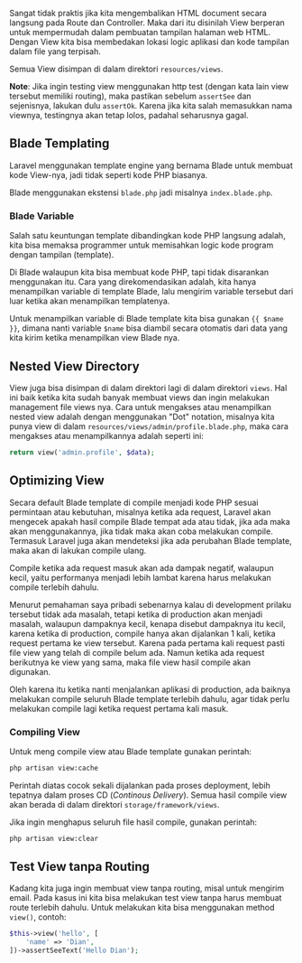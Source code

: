 Sangat tidak praktis jika kita mengembalikan HTML document secara langsung pada Route dan Controller. Maka dari itu disinilah View berperan untuk mempermudah dalam pembuatan tampilan halaman web HTML. Dengan View kita bisa membedakan lokasi logic aplikasi dan kode tampilan dalam file yang terpisah.

Semua View disimpan di dalam direktori `resources/views`.

**Note**: Jika ingin testing view menggunakan http test (dengan kata lain view tersebut memiliki routing), maka pastikan sebelum `assertSee` dan sejenisnya, lakukan dulu `assertOk`. Karena jika kita salah memasukkan nama viewnya, testingnya akan tetap lolos, padahal seharusnya gagal.

## Blade Templating

Laravel menggunakan template engine yang bernama Blade untuk membuat kode View-nya, jadi tidak seperti kode PHP biasanya.

Blade menggunakan ekstensi `blade.php` jadi misalnya `index.blade.php`.

### Blade Variable

Salah satu keuntungan template dibandingkan kode PHP langsung adalah, kita bisa memaksa programmer untuk memisahkan logic kode program dengan tampilan (template).

Di Blade walaupun kita bisa membuat kode PHP, tapi tidak disarankan menggunakan itu. Cara yang direkomendasikan adalah, kita hanya menampilkan variable di template Blade, lalu mengirim variable tersebut dari luar ketika akan menampilkan templatenya.

Untuk menampilkan variable di Blade template kita bisa gunakan `{{ $name }}`, dimana nanti variable `$name` bisa diambil secara otomatis dari data yang kita kirim ketika menampilkan view Blade nya.

## Nested View Directory

View juga bisa disimpan di dalam direktori lagi di dalam direktori `views`. Hal ini baik ketika kita sudah banyak membuat views dan ingin melakukan management file views nya. Cara untuk mengakses atau menampilkan nested view adalah dengan menggunakan "Dot" notation, misalnya kita punya view di dalam `resources/views/admin/profile.blade.php`, maka cara mengakses atau menampilkannya adalah seperti ini:

```php
return view('admin.profile', $data);
```

## Optimizing View

Secara default Blade template di compile menjadi kode PHP sesuai permintaan atau kebutuhan, misalnya ketika ada request, Laravel akan mengecek apakah hasil compile Blade tempat ada atau tidak, jika ada maka akan menggunakannya, jika tidak maka akan coba melakukan compile. Termasuk Laravel juga akan mendeteksi jika ada perubahan Blade template, maka akan di lakukan compile ulang.

Compile ketika ada request masuk akan ada dampak negatif, walaupun kecil, yaitu performanya menjadi lebih lambat karena harus melakukan compile terlebih dahulu. 

Menurut pemahaman saya pribadi sebenarnya kalau di development prilaku tersebut tidak ada masalah, tetapi ketika di production akan menjadi masalah, walaupun dampaknya kecil, kenapa disebut dampaknya itu kecil, karena ketika di production, compile hanya akan dijalankan 1 kali, ketika request pertama ke view tersebut. Karena pada pertama kali request pasti file view yang telah di compile belum ada. Namun ketika ada request berikutnya ke view yang sama, maka file view hasil compile akan digunakan.

Oleh karena itu ketika nanti menjalankan aplikasi di production, ada baiknya melakukan compile seluruh Blade template terlebih dahulu, agar tidak perlu melakukan compile lagi ketika request pertama kali masuk.

### Compiling View

Untuk meng compile view atau Blade template gunakan perintah:

```bash
php artisan view:cache
```

Perintah diatas cocok sekali dijalankan pada proses deployment, lebih tepatnya dalam proses CD (*Continous Delivery*). Semua hasil compile view akan berada di dalam direktori `storage/framework/views`.

Jika ingin menghapus seluruh file hasil compile, gunakan perintah:

```bash
php artisan view:clear
```

## Test View tanpa Routing

Kadang kita juga ingin membuat view tanpa routing, misal untuk mengirim email. Pada kasus ini kita bisa melakukan test view tanpa harus membuat route terlebih dahulu. Untuk melakukan kita bisa menggunakan method `view()`, contoh:

```php
$this->view('hello', [
	'name' => 'Dian',
])->assertSeeText('Hello Dian');
```